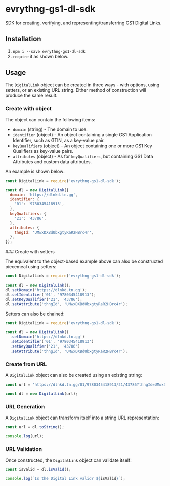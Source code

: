 # evrythng-gs1-dl-sdk

SDK for creating, verifying, and representing/transferring GS1 Digital Links.


## Installation

1. `npm i --save evrythng-gs1-dl-sdk`
2. `require` it as shown below.


## Usage

The `DigitalLink` object can be created in three ways - with options, using 
setters, or an existing URL string. Either method of construction will produce 
the same result.


### Create with object

The object can contain the following items:

- `domain` (string) - The domain to use.
- `identifier` (object) - An object containing a single GS1 Application 
  Identifier, such as GTIN, as a key-value pair.
- `keyQualifiers` (object) - An object containing one or more GS1 Key Qualifiers
  as key-value pairs.
- `attributes` (object) - As for `keyQualifiers`, but containing GS1 Data 
  Attributes and custom data attributes.

An example is shown below:

```js
const DigitalLink = require('evrythng-gs1-dl-sdk');

const dl = new DigitalLink({
  domain: 'https://dlnkd.tn.gg',
  identifier: {
    '01': '9780345418913',
  },
  keyQualifiers: {
    '21': '43786',
  },
  attributes: {
    thngId: 'UMwxDXBdUbxgtyRaR2HBrc4r',
  },
});
```


### Create with setters

The equivalent to the object-based example above can also be constructed 
piecemeal using setters:

```js
const DigitalLink = require('evrythng-gs1-dl-sdk');

const dl = new DigitalLink();
dl.setDomain('https://dlnkd.tn.gg');
dl.setIdentifier('01', '9780345418913');
dl.setKeyQualifier('21', '43786');
dl.setAttribute('thngId', 'UMwxDXBdUbxgtyRaR2HBrc4r');
```

Setters can also be chained:

```js
const DigitalLink = require('evrythng-gs1-dl-sdk');

const dl = new DigitalLink()
  .setDomain('https://dlnkd.tn.gg')
  .setIdentifier('01', '9780345418913')
  .setKeyQualifier('21', '43786')
  .setAttribute('thngId', 'UMwxDXBdUbxgtyRaR2HBrc4r');
```


### Create from URL

A `DigitalLink` object can also be created using an existing string:

```js
const url = 'https://dlnkd.tn.gg/01/9780345418913/21/43786?thngId=UMwxDXBdUbxgtyRaR2HBrc4r';

const dl = new DigitalLink(url);
```


### URL Generation

A `DigitalLink` object can transform itself into a string URL representation:

```js
const url = dl.toString();

console.log(url);
```


### URL Validation

Once constructed, the `DigitalLink` object can validate itself:

```js
const isValid = dl.isValid();

console.log(`Is the Digital Link valid? ${isValid}`);
```
